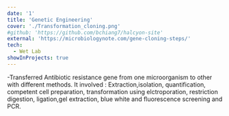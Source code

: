 ```yaml
---
date: '1'
title: 'Genetic Engineering'
cover: './Transformation_cloning.png'
#github: 'https://github.com/bchiang7/halcyon-site'
external: 'https://microbiologynote.com/gene-cloning-steps/'
tech:
  - Wet Lab
showInProjects: true
---
```


-Transferred Antibiotic resistance gene from one microorganism to other with different methods. It involved : Extraction,isolation, quantification, competent cell preparation, transformation using elctroporation, restriction digestion, ligation,gel extraction, blue white and fluorescence screening and PCR.